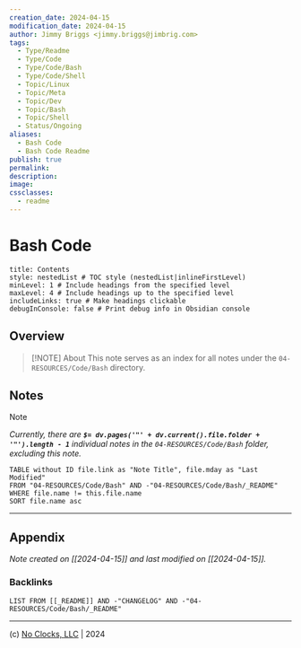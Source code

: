```yaml
---
creation_date: 2024-04-15
modification_date: 2024-04-15
author: Jimmy Briggs <jimmy.briggs@jimbrig.com>
tags:
  - Type/Readme
  - Type/Code
  - Type/Code/Bash
  - Type/Code/Shell
  - Topic/Linux
  - Topic/Meta
  - Topic/Dev
  - Topic/Bash
  - Topic/Shell
  - Status/Ongoing
aliases:
  - Bash Code
  - Bash Code Readme
publish: true
permalink:
description:
image:
cssclasses:
  - readme
---
```



# Bash Code

```table-of-contents
title: Contents 
style: nestedList # TOC style (nestedList|inlineFirstLevel)
minLevel: 1 # Include headings from the specified level
maxLevel: 4 # Include headings up to the specified level
includeLinks: true # Make headings clickable
debugInConsole: false # Print debug info in Obsidian console
```

## Overview

> [!NOTE] About
> This note serves as an index for all notes under the `04-RESOURCES/Code/Bash` directory.

## Notes

> [!NOTE]
> *Currently, there are **`$= dv.pages('"' + dv.current().file.folder + '"').length - 1`**  individual notes in the `04-RESOURCES/Code/Bash` folder, excluding this note.*

```dataview
TABLE without ID file.link as "Note Title", file.mday as "Last Modified"
FROM "04-RESOURCES/Code/Bash" AND -"04-RESOURCES/Code/Bash/_README"
WHERE file.name != this.file.name
SORT file.name asc
```

***

## Appendix

*Note created on [[2024-04-15]] and last modified on [[2024-04-15]].*

### Backlinks

```dataview
LIST FROM [[_README]] AND -"CHANGELOG" AND -"04-RESOURCES/Code/Bash/_README"
```

***

(c) [No Clocks, LLC](https://github.com/noclocks) | 2024